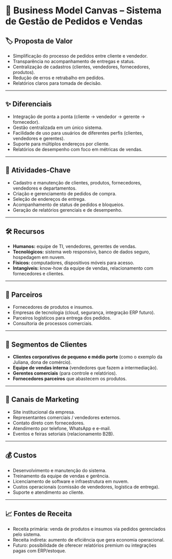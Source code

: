 # 📌 Business Model Canvas – Sistema de Gestão de Pedidos e Vendas

## 🏷 Proposta de Valor
- Simplificação do processo de pedidos entre cliente e vendedor.  
- Transparência no acompanhamento de entregas e status.  
- Centralização de cadastros (clientes, vendedores, fornecedores, produtos).  
- Redução de erros e retrabalho em pedidos.  
- Relatórios claros para tomada de decisão.  

---

## ✨ Diferenciais
- Integração de ponta a ponta (cliente → vendedor → gerente → fornecedor).  
- Gestão centralizada em um único sistema.  
- Facilidade de uso para usuários de diferentes perfis (clientes, vendedores e gerentes).  
- Suporte para múltiplos endereços por cliente.  
- Relatórios de desempenho com foco em métricas de vendas.  

---

## 🔑 Atividades-Chave
- Cadastro e manutenção de clientes, produtos, fornecedores, vendedores e departamentos.  
- Criação e gerenciamento de pedidos de compra.  
- Seleção de endereços de entrega.  
- Acompanhamento de status de pedidos e bloqueios.  
- Geração de relatórios gerenciais e de desempenho.  

---

## 🛠 Recursos
- **Humanos:** equipe de TI, vendedores, gerentes de vendas.  
- **Tecnológicos:** sistema web responsivo, banco de dados seguro, hospedagem em nuvem.  
- **Físicos:** computadores, dispositivos móveis para acesso.  
- **Intangíveis:** know-how da equipe de vendas, relacionamento com fornecedores e clientes.  

---

## 🤝 Parceiros
- Fornecedores de produtos e insumos.  
- Empresas de tecnologia (cloud, segurança, integração ERP futuro).  
- Parceiros logísticos para entrega dos pedidos.  
- Consultoria de processos comerciais.  

---

## 👥 Segmentos de Clientes
- **Clientes corporativos de pequeno e médio porte** (como o exemplo da Juliana, dona de comércio).  
- **Equipe de vendas interna** (vendedores que fazem a intermediação).  
- **Gerentes comerciais** (para controle e relatórios).  
- **Fornecedores parceiros** que abastecem os produtos.  

---

## 📢 Canais de Marketing
- Site institucional da empresa.  
- Representantes comerciais / vendedores externos.  
- Contato direto com fornecedores.  
- Atendimento por telefone, WhatsApp e e-mail.  
- Eventos e feiras setoriais (relacionamento B2B).  

---

## 💰 Custos
- Desenvolvimento e manutenção do sistema.  
- Treinamento da equipe de vendas e gerência.  
- Licenciamento de software e infraestrutura em nuvem.  
- Custos operacionais (comissão de vendedores, logística de entrega).  
- Suporte e atendimento ao cliente.  

---

## 📈 Fontes de Receita
- Receita primária: venda de produtos e insumos via pedidos gerenciados pelo sistema.  
- Receita indireta: aumento de eficiência que gera economia operacional.  
- Futuro: possibilidade de oferecer relatórios premium ou integrações pagas com ERP/estoque.  
